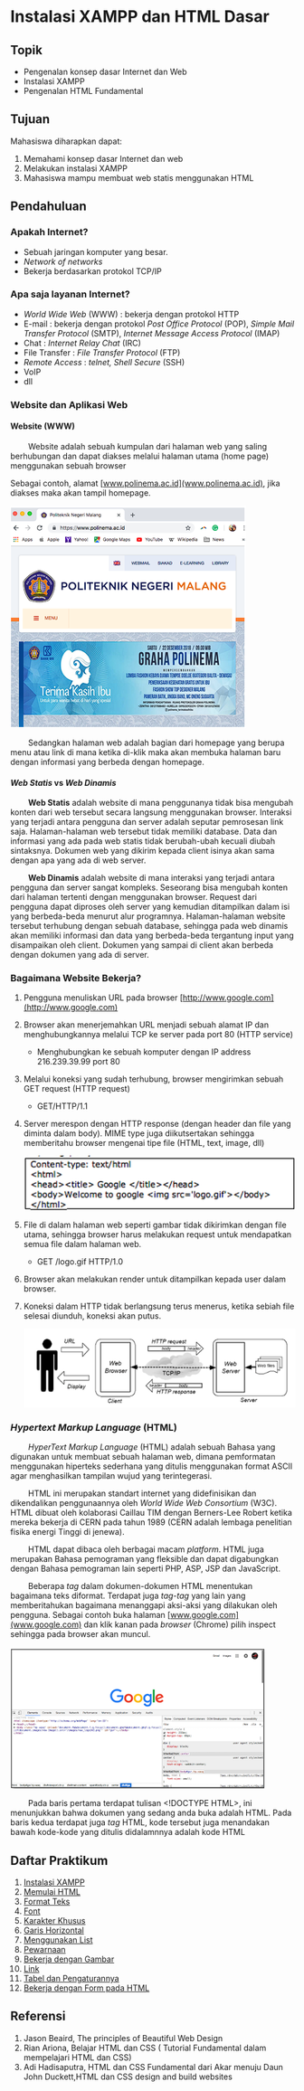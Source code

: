 # Instalasi XAMPP dan HTML Dasar

## Topik

- Pengenalan konsep dasar Internet dan Web
- Instalasi XAMPP
- Pengenalan HTML Fundamental

## Tujuan

Mahasiswa diharapkan dapat:

1. Memahami konsep dasar Internet dan web
2. Melakukan instalasi XAMPP
3. Mahasiswa mampu membuat web statis menggunakan HTML

## Pendahuluan

### Apakah Internet?

- Sebuah jaringan komputer yang besar.
- _Network of networks_
- Bekerja berdasarkan protokol TCP/IP

### Apa saja layanan Internet?

- _World Wide Web_ (WWW) : bekerja dengan protokol HTTP
- E-mail : bekerja dengan protokol _Post Office Protocol_ (POP), _Simple Mail Transfer Protocol_ (SMTP), _Internet Message Access Protocol_ (IMAP)
- Chat : _Internet Relay Chat_ (IRC)
- File Transfer : _File Transfer Protocol_ (FTP)
- _Remote Access_ : _telnet, Shell Secure_ (SSH)
- VoIP
- dll

### Website dan Aplikasi Web

#### Website (WWW)

&nbsp;&nbsp;&nbsp;&nbsp;&nbsp;&nbsp;&nbsp;&nbsp;Website adalah sebuah kumpulan dari halaman web yang saling berhubungan dan dapat diakses melalui halaman utama (home page) menggunakan sebuah browser

Sebagai contoh, alamat [www.polinema.ac.id](www.polinema.ac.id), jika diakses maka akan tampil homepage.

![Homepage Polinema](/html/img/homepage.png)

&nbsp;&nbsp;&nbsp;&nbsp;&nbsp;&nbsp;&nbsp;&nbsp;Sedangkan halaman web adalah bagian dari homepage yang berupa menu atau link di mana ketika di-klik maka akan membuka halaman baru dengan informasi yang berbeda dengan homepage.

#### _Web Statis_ vs _Web Dinamis_

&nbsp;&nbsp;&nbsp;&nbsp;&nbsp;&nbsp;&nbsp;&nbsp;**Web Statis** adalah website di mana penggunanya tidak bisa mengubah konten dari web tersebut secara langsung menggunakan browser. Interaksi yang terjadi antara pengguna dan server adalah seputar pemrosesan link saja. Halaman-halaman web tersebut tidak memiliki database. Data dan informasi yang ada pada web statis tidak berubah-ubah kecuali diubah sintaksnya. Dokumen web yang dikirim kepada client isinya akan sama dengan apa yang ada di web server.

&nbsp;&nbsp;&nbsp;&nbsp;&nbsp;&nbsp;&nbsp;&nbsp;**Web Dinamis** adalah website di mana interaksi yang terjadi antara pengguna dan server sangat kompleks. Seseorang bisa mengubah konten dari halaman tertenti dengan menggunakan browser. Request dari pengguna dapat diproses oleh server yang kemudian ditampilkan dalam isi yang berbeda-beda menurut alur programnya. Halaman-halaman website tersebut terhubung dengan sebuah database, sehingga pada web dinamis akan memiliki informasi dan data yang berbeda-beda tergantung input yang disampaikan oleh client. Dokumen yang sampai di client akan berbeda dengan dokumen yang ada di server.

### Bagaimana Website Bekerja?

1. Pengguna menuliskan URL pada browser [http://www.google.com](http://www.google.com)
2. Browser akan menerjemahkan URL menjadi sebuah alamat IP dan menghubungkannya melalui TCP ke server pada port 80 (HTTP service)

   - Menghubungkan ke sebuah komputer dengan IP address 216.239.39.99 port 80

3. Melalui koneksi yang sudah terhubung, browser mengirimkan sebuah GET request (HTTP request)

   - GET/HTTP/1.1

4. Server merespon dengan HTTP response (dengan header dan file yang diminta dalam body). MIME type juga diikutsertakan sehingga memberitahu browser mengenai tipe file (HTML, text, image, dll)

   ![MIME Text](/html/img/mimetype.png)

5. File di dalam halaman web seperti gambar tidak dikirimkan dengan file utama, sehingga browser harus melakukan request untuk mendapatkan semua file dalam halaman web.

   - GET /logo.gif HTTP/1.0

6. Browser akan melakukan render untuk ditampilkan kepada user dalam browser.
7. Koneksi dalam HTTP tidak berlangsung terus menerus, ketika sebiah file selesai diunduh, koneksi akan putus.

   ![HTTP Request And Response](/html/img/http-request-response.png)

### _Hypertext Markup Language_ (HTML)

&nbsp;&nbsp;&nbsp;&nbsp;&nbsp;&nbsp;&nbsp;&nbsp;_HyperText Markup Language_ (HTML) adalah sebuah Bahasa yang digunakan untuk membuat sebuah halaman web, dimana pemformatan menggunakan hiperteks sederhana yang ditulis menggunakan format ASCII agar menghasilkan tampilan wujud yang terintegerasi.

&nbsp;&nbsp;&nbsp;&nbsp;&nbsp;&nbsp;&nbsp;&nbsp;HTML ini merupakan standart internet yang didefinisikan dan dikendalikan penggunaannya oleh _World Wide Web Consortium_ (W3C). HTML dibuat oleh kolaborasi Caillau TIM dengan Berners-Lee Robert ketika mereka bekerja di CERN pada tahun 1989 (CERN adalah lembaga penelitian fisika energi Tinggi di jenewa).

&nbsp;&nbsp;&nbsp;&nbsp;&nbsp;&nbsp;&nbsp;&nbsp;HTML dapat dibaca oleh berbagai macam _platform_. HTML juga merupakan Bahasa pemograman yang fleksible dan dapat digabungkan dengan Bahasa pemograman lain seperti PHP, ASP, JSP dan JavaScript.

&nbsp;&nbsp;&nbsp;&nbsp;&nbsp;&nbsp;&nbsp;&nbsp;Beberapa _tag_ dalam dokumen-dokumen HTML menentukan bagaimana teks diformat. Terdapat juga _tag-tag_ yang lain yang memberitahukan bagaimana menanggapi aksi-aksi yang dilakukan oleh pengguna. Sebagai contoh buka halaman [www.google.com](www.google.com) dan klik kanan pada _browser_ (Chrome) pilih inspect sehingga pada browser akan muncul.

![Inspect Element](/html/img/inspect.png)

&nbsp;&nbsp;&nbsp;&nbsp;&nbsp;&nbsp;&nbsp;&nbsp;Pada baris pertama terdapat tulisan &lt;!DOCTYPE HTML&gt;, ini menunjukkan bahwa dokumen yang sedang anda buka adalah HTML. Pada baris kedua terdapat juga _tag_ HTML, kode tersebut juga menandakan bawah kode-kode yang ditulis didalamnnya adalah kode HTML

## Daftar Praktikum

1. [Instalasi XAMPP](/html/praktikum1/)
2. [Memulai HTML](/html/praktikum2/)
3. [Format Teks](/html/praktikum3/)
4. [Font](/html/praktikum4/)
5. [Karakter Khusus]()
6. [Garis Horizontal]()
7. [Menggunakan List]()
8. [Pewarnaan]()
9. [Bekerja dengan Gambar]()
10. [Link]()
11. [Tabel dan Pengaturannya]()
12. [Bekerja dengan Form pada HTML]()

## Referensi

1. Jason Beaird, The principles of Beautiful Web Design
2. Rian Ariona, Belajar HTML dan CSS ( Tutorial Fundamental dalam mempelajari HTML dan CSS)
3. Adi Hadisaputra, HTML dan CSS Fundamental dari Akar menuju Daun John Duckett,HTML dan CSS design and build websites
